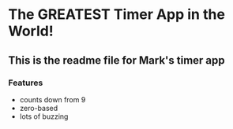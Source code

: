 # The GREATEST Timer App in the World!

## This is the readme file for Mark's timer app

### Features

* counts down from 9
* zero-based
* lots of buzzing
